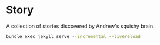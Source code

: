 # Story

A collection of stories discovered by Andrew's squishy brain.

```sh
bundle exec jekyll serve --incremental --livereload
```
